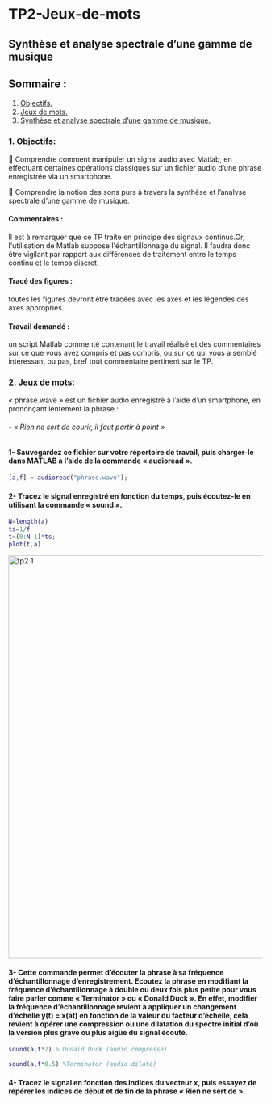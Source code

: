 # TP2-Jeux-de-mots

## Synthèse et analyse spectrale d’une gamme de musique


<a name="retour"></a>
## Sommaire :
1. [ Objectifs. ](#objectif)
2. [ Jeux de mots.](#part1)
3. [ Synthèse et analyse spectrale d’une gamme de musique. ](#part2)

<a name="objectif"></a>
### **1. Objectifs:**

 Comprendre comment manipuler un signal audio avec Matlab, en effectuant certaines opérations classiques sur un fichier audio d’une phrase enregistrée via un smartphone.

 Comprendre la notion des sons purs à travers la synthèse et l’analyse spectrale d’une gamme de musique.

#### Commentaires :
Il est à remarquer que ce TP traite en principe des signaux continus.Or, l'utilisation de Matlab suppose l'échantillonnage du signal. Il faudra donc être vigilant par rapport aux différences de traitement entre le temps continu et le temps discret.

#### Tracé des figures :
toutes les figures devront être tracées avec les axes et les légendes des axes appropriés.

#### Travail demandé :
 un script Matlab commenté contenant le travail réalisé et des commentaires sur ce que vous avez compris et pas compris, ou sur ce qui vous a semblé intéressant ou pas, bref tout commentaire pertinent sur le TP.
 
 <a name="part1"></a>
### **2. Jeux de mots:**

« phrase.wave » est un fichier audio enregistré à l’aide d’un smartphone, en prononçant lentement la phrase :
###### - « Rien ne sert de courir, il faut partir à point »

####  **1- Sauvegardez ce fichier sur votre répertoire de travail, puis charger-le dans MATLAB à l’aide de la commande « audioread ».**

```matlab
[a,f] = audioread("phrase.wave");
```
####  **2- Tracez le signal enregistré en fonction du temps, puis écoutez-le en utilisant la commande « sound ».**

```matlab
N=length(a)
ts=1/f
t=(0:N-1)*ts;
plot(t,a)
```
<img width="797" alt="tp2 1" src="https://user-images.githubusercontent.com/93081417/211015126-3c67c6fb-d891-408c-89e7-b35c679b23b8.png">

####  **3- Cette commande permet d’écouter la phrase à sa fréquence d’échantillonnage d’enregistrement. Ecoutez la phrase en modifiant la fréquence d’échantillonnage à double ou deux fois plus petite pour vous faire parler comme « Terminator » ou « Donald Duck ». En effet, modifier la fréquence d’échantillonnage revient à appliquer un changement d’échelle y(t) = x(at) en fonction de la valeur du facteur d’échelle, cela revient à opérer une compression ou une dilatation du spectre initial d’où la version plus grave ou plus aigüe du signal écouté.**
```matlab
sound(a,f*2) % Donald Duck (audio compressé) 

sound(a,f*0.5) %Terminator (audio dilaté)
```
####  **4- Tracez le signal en fonction des indices du vecteur x, puis essayez de repérer les indices de début et de fin de la phrase « Rien ne sert de ».**
 
 
 
 
 
 

